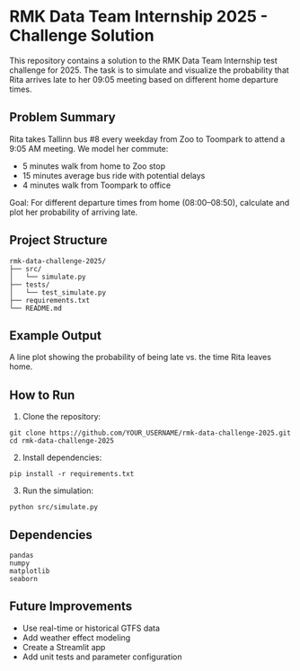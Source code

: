 # RMK Data Team Internship 2025 - Challenge Solution

This repository contains a solution to the RMK Data Team Internship test challenge for 2025.
The task is to simulate and visualize the probability that Rita arrives late to her 09:05 meeting based on different home departure times.

## Problem Summary
Rita takes Tallinn bus #8 every weekday from Zoo to Toompark to attend a 9:05 AM meeting. We model her commute:
- 5 minutes walk from home to Zoo stop
- 15 minutes average bus ride with potential delays
- 4 minutes walk from Toompark to office

Goal: For different departure times from home (08:00–08:50), calculate and plot her probability of arriving late.

## Project Structure
```
rmk-data-challenge-2025/
├── src/
│   └── simulate.py
├── tests/
│   └── test_simulate.py
├── requirements.txt
└── README.md
```

## Example Output
A line plot showing the probability of being late vs. the time Rita leaves home.

## How to Run

1. Clone the repository:
```
git clone https://github.com/YOUR_USERNAME/rmk-data-challenge-2025.git
cd rmk-data-challenge-2025
```

2. Install dependencies:
```
pip install -r requirements.txt
```

3. Run the simulation:
```
python src/simulate.py
```

## Dependencies
```
pandas
numpy
matplotlib
seaborn
```

## Future Improvements
- Use real-time or historical GTFS data
- Add weather effect modeling
- Create a Streamlit app
- Add unit tests and parameter configuration
